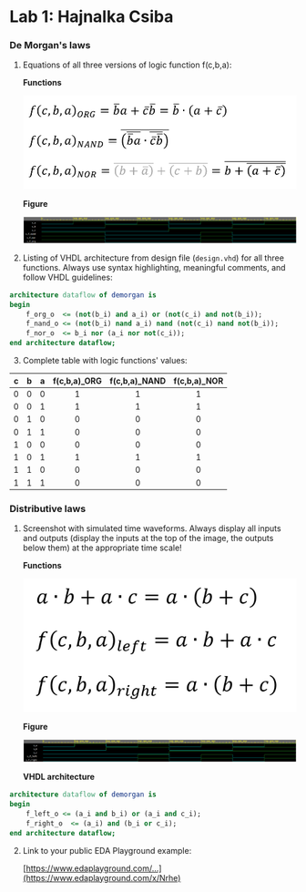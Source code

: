 # Lab 1: Hajnalka Csiba

### De Morgan's laws

1. Equations of all three versions of logic function f(c,b,a):

   **Functions**
   
   ![Logic function](functions_org-nand-nor.png)
   
   **Figure**
   
   ![Figure](figure_org-nand-nor.png)

2. Listing of VHDL architecture from design file (`design.vhd`) for all three functions. Always use syntax highlighting, meaningful comments, and follow VHDL guidelines:

```vhdl
architecture dataflow of demorgan is
begin
    f_org_o  <= (not(b_i) and a_i) or (not(c_i) and not(b_i));
    f_nand_o <= (not(b_i) nand a_i) nand (not(c_i) nand not(b_i));
    f_nor_o  <= b_i nor (a_i nor not(c_i));
end architecture dataflow;
```

3. Complete table with logic functions' values:

| **c** | **b** |**a** | **f(c,b,a)_ORG** | **f(c,b,a)_NAND** | **f(c,b,a)_NOR** |
| :-: | :-: | :-: | :-: | :-: | :-: |
| 0 | 0 | 0 | 1 | 1 | 1 |
| 0 | 0 | 1 | 1 | 1 | 1 |
| 0 | 1 | 0 | 0 | 0 | 0 |
| 0 | 1 | 1 | 0 | 0 | 0 |
| 1 | 0 | 0 | 0 | 0 | 0 |
| 1 | 0 | 1 | 1 | 1 | 1 |
| 1 | 1 | 0 | 0 | 0 | 0 |
| 1 | 1 | 1 | 0 | 0 | 0 |

### Distributive laws

1. Screenshot with simulated time waveforms. Always display all inputs and outputs (display the inputs at the top of the image, the outputs below them) at the appropriate time scale!
   
   **Functions**
   
   ![Logic function](function_left-right.png)
   
   **Figure**
   
   ![Figure](figure_left-right.png)
   
   **VHDL architecture**
   
```vhdl
architecture dataflow of demorgan is
begin
    f_left_o <= (a_i and b_i) or (a_i and c_i);
    f_right_o  <= (a_i) and (b_i or c_i);
end architecture dataflow;
```

2. Link to your public EDA Playground example:

   [https://www.edaplayground.com/...](https://www.edaplayground.com/x/Nrhe)
